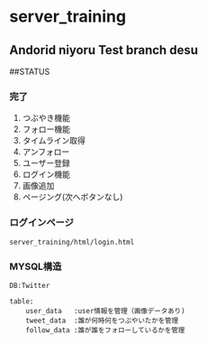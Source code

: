 # server_training

## Andorid niyoru Test branch desu

##STATUS
### 完了
1. つぶやき機能
1. フォロー機能
1. タイムライン取得
1. アンフォロー
1. ユーザー登録
1. ログイン機能
1. 画像追加
1. ページング(次へボタンなし)

### ログインページ
```
server_training/html/login.html
```

### MYSQL構造
```
DB:Twitter

table:
	user_data	:user情報を管理（画像データあり)
	tweet_data	:誰が何時何をつぶやいたかを管理
	follow_data	:誰が誰をフォローしているかを管理
```
